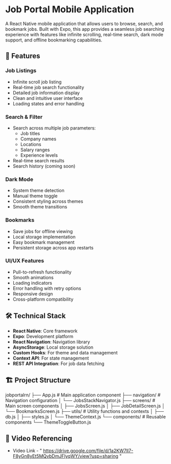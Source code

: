 # Job Portal Mobile Application

A React Native mobile application that allows users to browse, search, and bookmark jobs. Built with Expo, this app provides a seamless job searching experience with features like infinite scrolling, real-time search, dark mode support, and offline bookmarking capabilities.

## 🚀 Features

### Job Listings
- Infinite scroll job listing
- Real-time job search functionality
- Detailed job information display
- Clean and intuitive user interface
- Loading states and error handling

### Search & Filter
- Search across multiple job parameters:
  - Job titles
  - Company names
  - Locations
  - Salary ranges
  - Experience levels
- Real-time search results
- Search history (coming soon)

### Dark Mode
- System theme detection
- Manual theme toggle
- Consistent styling across themes
- Smooth theme transitions

### Bookmarks
- Save jobs for offline viewing
- Local storage implementation
- Easy bookmark management
- Persistent storage across app restarts

### UI/UX Features
- Pull-to-refresh functionality
- Smooth animations
- Loading indicators
- Error handling with retry options
- Responsive design
- Cross-platform compatibility

## 🛠️ Technical Stack

- **React Native**: Core framework
- **Expo**: Development platform
- **React Navigation**: Navigation library
- **AsyncStorage**: Local storage solution
- **Custom Hooks**: For theme and data management
- **Context API**: For state management
- **REST API Integration**: For job data fetching

## 🏗️ Project Structure

jobportalrn/
├── App.js # Main application component
├── navigation/ # Navigation configuration
│ └── JobsStackNavigator.js
├── screens/ # Main screen components
│ ├── JobsScreen.js
│ ├── JobDetailScreen.js
│ └── BookmarksScreen.js
├── utils/ # Utility functions and contexts
│ ├── db.js
│ ├── styles.js
│ └── ThemeContext.js
└── components/ # Reusable components
└── ThemeToggleButton.js

## 📱 Video Referencing

- Video Link  -  " https://drive.google.com/file/d/1a2KW7lI7-F8yGn8yEt5MQvbDmJFIyqWY/view?usp=sharing "
